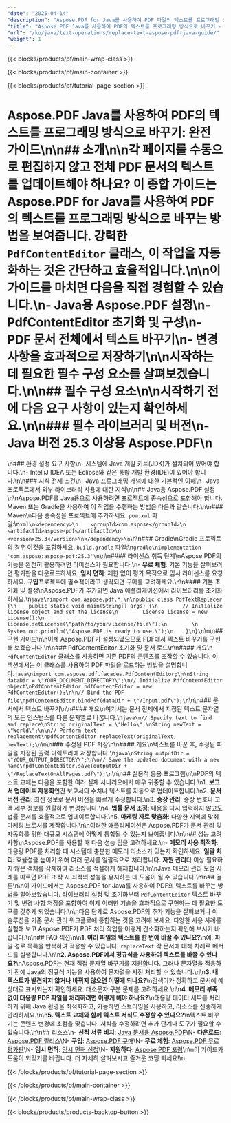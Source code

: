 ```yaml
---
"date": "2025-04-14"
"description": "Aspose.PDF for Java를 사용하여 PDF 파일의 텍스트를 프로그래밍 방식으로 바꾸는 방법을 알아보세요. 이 단계별 가이드에서는 설정, 구현 및 모범 사례를 다룹니다."
"title": "Aspose.PDF Java를 사용하여 PDF의 텍스트를 프로그래밍 방식으로 바꾸기 - 완벽한 가이드"
"url": "/ko/java/text-operations/replace-text-aspose-pdf-java-guide/"
"weight": 1
---
```


{{< blocks/products/pf/main-wrap-class >}}

{{< blocks/products/pf/main-container >}}

{{< blocks/products/pf/tutorial-page-section >}}
# Aspose.PDF Java를 사용하여 PDF의 텍스트를 프로그래밍 방식으로 바꾸기: 완전 가이드\n\n## 소개\n\n각 페이지를 수동으로 편집하지 않고 전체 PDF 문서의 텍스트를 업데이트해야 하나요? 이 종합 가이드는 Aspose.PDF for Java를 사용하여 PDF의 텍스트를 프로그래밍 방식으로 바꾸는 방법을 보여줍니다. 강력한 `PdfContentEditor` 클래스, 이 작업을 자동화하는 것은 간단하고 효율적입니다.\n\n이 가이드를 마치면 다음을 직접 경험할 수 있습니다.\n- Java용 Aspose.PDF 설정\n- PdfContentEditor 초기화 및 구성\n- PDF 문서 전체에서 텍스트 바꾸기\n- 변경 사항을 효과적으로 저장하기\n\n시작하는 데 필요한 필수 구성 요소를 살펴보겠습니다.\n\n## 필수 구성 요소\n\n시작하기 전에 다음 요구 사항이 있는지 확인하세요.\n\n### 필수 라이브러리 및 버전\n- Java 버전 25.3 이상용 Aspose.PDF\n  
\n### 환경 설정 요구 사항\n- 시스템에 Java 개발 키트(JDK)가 설치되어 있어야 합니다.\n- IntelliJ IDEA 또는 Eclipse와 같은 통합 개발 환경(IDE)이 있어야 합니다.\n\n### 지식 전제 조건\n- Java 프로그래밍 개념에 대한 기본적인 이해\n- Java 프로젝트에서 외부 라이브러리 사용에 대한 지식\n\n## Java용 Aspose.PDF 설정\n\nAspose.PDF를 Java용으로 사용하려면 프로젝트에 종속성으로 포함해야 합니다. Maven 또는 Gradle을 사용하여 이 작업을 수행하는 방법은 다음과 같습니다.\n\n### Maven\n다음 종속성을 프로젝트에 추가하세요. `pom.xml` 파일:\n```xml\n<dependency>\n    <groupId>com.aspose</groupId>\n    <artifactId>aspose-pdf</artifactId>\n    <version>25.3</version>\n</dependency>\n```\n\n### Gradle\nGradle 프로젝트의 경우 이것을 포함하세요. `build.gradle` 파일:\n```gradle\nimplementation 'com.aspose:aspose-pdf:25.3'\n```\n\n#### 라이선스 취득 단계\nAspose.PDF의 기능을 완전히 활용하려면 라이선스가 필요합니다.\n- **무료 체험**: 기본 기능을 살펴보려면 평가판을 다운로드하세요. **임시 면허**: 제한 없이 평가 목적으로 임시 라이센스를 요청하세요. **구입**프로젝트에 필수적이라고 생각되면 구매를 고려하세요.\n\n#### 기본 초기화 및 설정\nAspose.PDF가 추가되면 Java 애플리케이션에서 라이브러리를 초기화하세요.\n```java\nimport com.aspose.pdf.*;\n\npublic class PdfTextReplacer {\n    public static void main(String[] args) {\n        // Initialize license object and set the license\n        License license = new License();\n        license.setLicense(\"path/to/your/license/file\");\n        \n        System.out.println(\"Aspose.PDF is ready to use.\");\n    }\n}\n```\n\n## 구현 가이드\n\n이제 Aspose.PDF가 설정되었으므로 PDF에서 텍스트 바꾸기를 구현해 보겠습니다.\n\n### PdfContentEditor 초기화 및 문서 로드\n\n#### 개요\n `PdfContentEditor` 클래스를 사용하면 기존 PDF의 콘텐츠를 조작할 수 있습니다. 이 섹션에서는 이 클래스를 사용하여 PDF 파일을 로드하는 방법을 설명합니다.```java\nimport com.aspose.pdf.facades.PdfContentEditor;\n\nString dataDir = \"YOUR_DOCUMENT_DIRECTORY\";\n// Initialize PdfContentEditor object\nPdfContentEditor pdfContentEditor = new PdfContentEditor();\n\n// Bind the PDF file\npdfContentEditor.bindPdf(dataDir + \"/Input.pdf\");\n```\n\n### 문서에서 텍스트 바꾸기\n\n#### 개요\n여기서는 문서 전체에서 지정된 텍스트 문자열의 모든 인스턴스를 다른 문자열로 바꿉니다.\n```java\n// Specify text to find and replace\nString originalText = \"Hello\";\nString newText = \"World\";\n\n// Perform text replacement\npdfContentEditor.replaceText(originalText, newText);\n```\n\n### 수정된 PDF 저장\n\n#### 개요\n텍스트를 바꾼 후, 수정된 파일을 지정된 출력 디렉토리에 저장합니다.\n```java\nString outputDir = \"YOUR_OUTPUT_DIRECTORY\";\n\n// Save the updated document with a new name\npdfContentEditor.save(outputDir + \"/ReplaceTextOnAllPages.pdf\");\n```\n\n## 실용적 응용 프로그램\n\nPDF의 텍스트 교체는 다음을 포함한 여러 실제 시나리오에서 매우 귀중할 수 있습니다.\n1. **보고서 업데이트 자동화**연간 보고서의 수치나 텍스트를 자동으로 업데이트합니다.\n2. **문서 버전 관리**: 최신 정보로 문서 버전을 빠르게 수정합니다.\n3. **송장 관리**: 송장 번호나 고객 세부 정보를 원활하게 변경합니다.\n4. **법률 문서 조정**: 내용을 다시 입력하지 않고도 법률 문서를 효율적으로 업데이트합니다.\n5. **마케팅 자료 맞춤화**: 다양한 지역에 맞춰 마케팅 브로셔를 제작합니다.\n\n이러한 애플리케이션은 Aspose.PDF가 문서 관리 및 자동화를 위한 대규모 시스템에 어떻게 통합될 수 있는지 보여줍니다.\n\n## 성능 고려 사항\\nAspose.PDF를 사용할 때 다음 성능 팁을 고려하세요.\n- **메모리 사용 최적화**: 대용량 PDF를 처리할 때 시스템에 충분한 메모리 리소스가 있는지 확인하세요. **일괄 처리**: 효율성을 높이기 위해 여러 문서를 일괄적으로 처리합니다. **자원 관리**더 이상 필요하지 않은 객체를 삭제하여 리소스를 적절하게 해제합니다.\n\nJava 메모리 관리 모범 사례를 따르면 PDF 조작 시 최적의 성능을 유지하는 데 도움이 될 수 있습니다.\n\n## 결론\n\n이 가이드에서는 Aspose.PDF for Java를 사용하여 PDF의 텍스트를 바꾸는 방법을 알아보았습니다. 라이브러리 설정 및 초기화부터 `PdfContentEditor` 텍스트 바꾸기 및 변경 사항 저장을 포함하여 이제 이러한 기술을 효과적으로 구현하는 데 필요한 도구를 갖추게 되었습니다.\n\n다음 단계로 Aspose.PDF의 추가 기능을 살펴보거나 이 솔루션을 기존 문서 관리 워크플로에 통합하는 것을 고려해 보세요. 다양한 사용 사례를 실험해 보고 Aspose.PDF가 PDF 처리 작업을 어떻게 간소화하는지 확인해 보시기 바랍니다.\n\n## FAQ 섹션\n\n**1. 여러 파일의 텍스트를 한 번에 바꿀 수 있나요?**\n예, 파일 경로 목록을 반복하여 적용할 수 있습니다. `replaceText` 각 문서에 대해 차례로 메서드를 실행합니다.\n\n**2. Aspose.PDF에서 정규식을 사용하여 텍스트를 바꿀 수 있나요?**\nAspose.PDF는 현재 직접 문자열 바꾸기를 지원합니다. 그러나 문자열을 적용하기 전에 Java의 정규식 기능을 사용하여 문자열을 사전 처리할 수 있습니다.\n\n**3. 내 텍스트가 발견되지 않거나 바뀌지 않으면 어떻게 되나요?**\n검색어가 정확하고 문서에 예상대로 표시되는지 확인하세요. 대소문자 구분 문제를 고려하세요.\n\n**4. 메모리 부족 없이 대용량 PDF 파일을 처리하려면 어떻게 해야 하나요?**\n대용량 데이터 세트를 처리하기 위해 Java 환경을 최적화하고, 가능하면 스트리밍을 사용하고, 리소스를 신중하게 관리하세요.\n\n**5. 텍스트 교체와 함께 텍스트 서식도 수정할 수 있나요?**\n텍스트 바꾸기는 콘텐츠 변경에 초점을 맞춥니다. 서식을 수정하려면 추가 단계나 도구가 필요할 수 있습니다.\n\n## 리소스\n- **선적 서류 비치**: [Java 문서용 Aspose.PDF](https://reference.aspose.com/pdf/java/)\N- **다운로드**: [Aspose.PDF 릴리스](https://releases.aspose.com/pdf/java/)\N- **구입**: [Aspose.PDF 구매](https://purchase.aspose.com/buy)\N- **무료 체험**: [Aspose.PDF 무료 평가판](https://releases.aspose.com/pdf/java/)\N- **임시 면허**: [임시 면허 신청](https://purchase.aspose.com/temporary-license/)\N- **지원하다**: [Aspose PDF 포럼](https://forum.aspose.com/c/pdf/10)\n\n이 가이드가 도움이 되었기를 바랍니다. 더 자세히 살펴보시고 즐거운 코딩 되세요!\n

{{< /blocks/products/pf/tutorial-page-section >}}

{{< /blocks/products/pf/main-container >}}

{{< /blocks/products/pf/main-wrap-class >}}

{{< blocks/products/products-backtop-button >}}
